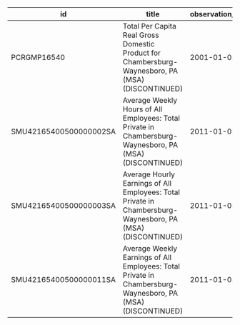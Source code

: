 | id                     | title                                                                                                       | observation_start   | observation_end   |
|------------------------|-------------------------------------------------------------------------------------------------------------|---------------------|-------------------|
| PCRGMP16540            | Total Per Capita Real Gross Domestic Product for Chambersburg-Waynesboro, PA (MSA) (DISCONTINUED)           | 2001-01-01          | 2017-01-01        |
| SMU42165400500000002SA | Average Weekly Hours of All Employees: Total Private in Chambersburg-Waynesboro, PA (MSA) (DISCONTINUED)    | 2011-01-01          | 2022-03-01        |
| SMU42165400500000003SA | Average Hourly Earnings of All Employees: Total Private in Chambersburg-Waynesboro, PA (MSA) (DISCONTINUED) | 2011-01-01          | 2022-03-01        |
| SMU42165400500000011SA | Average Weekly Earnings of All Employees: Total Private in Chambersburg-Waynesboro, PA (MSA) (DISCONTINUED) | 2011-01-01          | 2022-03-01        |
